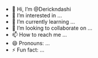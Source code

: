 - 👋 Hi, I’m @Derickndashi
- 👀 I’m interested in ...
- 🌱 I’m currently learning ...
- 💞️ I’m looking to collaborate on ...
- 📫 How to reach me ...
- 😄 Pronouns: ...
- ⚡ Fun fact: ...

<!---
Derickndashi/Derickndashi is a ✨ special ✨ repository because its `README.md` (this file) appears on your GitHub profile.
You can click the Preview link to take a look at your changes.
--->
